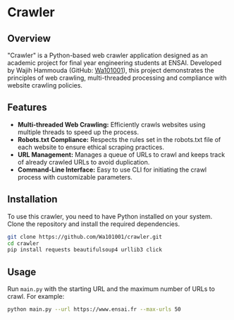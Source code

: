 # Crawler

## Overview
"Crawler" is a Python-based web crawler application designed as an academic project for final year engineering students at ENSAI. Developed by Wajih Hammouda (GitHub: [Wa101001](https://github.com/Wa101001)), this project demonstrates the principles of web crawling, multi-threaded processing and compliance with website crawling policies.

## Features
- **Multi-threaded Web Crawling:** Efficiently crawls websites using multiple threads to speed up the process.
- **Robots.txt Compliance:** Respects the rules set in the robots.txt file of each website to ensure ethical scraping practices.
- **URL Management:** Manages a queue of URLs to crawl and keeps track of already crawled URLs to avoid duplication.
- **Command-Line Interface:** Easy to use CLI for initiating the crawl process with customizable parameters.

## Installation
To use this crawler, you need to have Python installed on your system. Clone the repository and install the required dependencies.

```bash
git clone https://github.com/Wa101001/crawler.git
cd crawler
pip install requests beautifulsoup4 urllib3 click
```

## Usage
Run `main.py` with the starting URL and the maximum number of URLs to crawl. For example:

```bash
python main.py --url https://www.ensai.fr --max-urls 50
```

